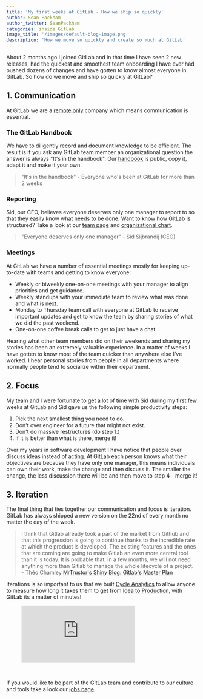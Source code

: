 ```yaml
---
title: 'My first weeks at GitLab - How we ship so quickly'
author: Sean Packham
author_twitter: SeanPackham
categories: inside GitLab
image_title: '/images/default-blog-image.png'
description: 'How we move so quickly and create so much at GitLab'
---
```


About 2 months ago I joined GitLab and in that time I have seen 2 new releases,
had the quickest and smoothest team onboarding I have ever had,
pushed dozens of changes and
have gotten to know almost everyone in GitLab.
So how do we move and ship so quickly at GitLab?

<!-- more -->

## 1. Communication

At GitLab we are a [remote only](http://remoteonly.org/) company which means communication is essential.

### The GitLab Handbook

We have to diligently record and document knowledge to be efficient.
The result is if you ask any GitLab team member an organizational question
the answer is always "It's in the handbook".
Our [handbook](https://about.gitlab.com/handbook/) is public, copy it, adapt it and make it your own.

> "It's in the handbook" - Everyone who's been at GitLab for more than 2 weeks

### Reporting

Sid, our CEO, believes everyone deserves only one manager to report to
so that they easily know what needs to be done.
Want to know how GitLab is structured?
Take a look at our [team page](https://about.gitlab.com/team/) and
[organizational chart](https://about.gitlab.com/team/structure/org-chart/).

> "Everyone deserves only one manager" - Sid Sijbrandij (CEO)

### Meetings

At GitLab we have a number of essential meetings mostly for keeping up-to-date
with teams and getting to know everyone:

- Weekly or biweekly one-on-one meetings with your manager
  to align priorities and get guidance.
- Weekly standups with your immediate team to review what was done and what is next.
- Monday to Thursday team call with everyone at GitLab to receive important updates
  and get to know the team by sharing stories of what we did the past weekend.
- One-on-one coffee break calls to get to just have a chat.

Hearing what other team members did on their weekends and sharing my stories
has been an extremely valuable experience. In a matter of weeks I have gotten
to know most of the team quicker than anywhere else I've worked.
I hear personal stories from people in all departments where normally
people tend to socialize within their department.

## 2. Focus

My team and I were fortunate to get a lot of time
with Sid during my first few weeks at GitLab and
Sid gave us the following simple productivity steps:

1. Pick the next smallest thing you need to do.
1. Don't over engineer for a future that might not exist.
1. Don't do massive restructures (do step 1.)
1. If it is better than what is there, merge it!

Over my years in software development I have notice that people
over discuss ideas instead of acting.
At GitLab each person knows what their objectives are because they have only one manager,
this means individuals can own their work, make the change and then discuss it.
The smaller the change, the less discussion there will be and then move to step 4 - merge it!

## 3. Iteration

The final thing that ties together our communication and focus is iteration.
GitLab has always shipped a new version on the
22nd of every month no matter the day of the week.

> I think that Gitlab already took a part of the market from Github and
  that this progression is going to continue thanks to the
  incredible rate at which the product is developed.
  The existing features and the ones that are coming are
  going to make Gitlab an even more central tool than it is today.
  It is probable that, in a few months, we will not need
  anything more than Gitlab to manage the whole lifecycle of a project. - Théo Chamley
  [MrTrustor's Shiny Blog: Gitlab's Master Plan](http://blog.mrtrustor.net/post/gitlab-grand-master-plan/)

Iterations is so important to us that we built
[Cycle Analytics](https://about.gitlab.com/features/cycle-analytics/) to
allow anyone to measure how long it takes them to get from [Idea to Production](https://www.youtube.com/watch?v=t_rB1oQdG98),
with GitLab its a matter of minutes!

<figure class="video_container">
  <iframe src="https://www.youtube.com/embed/t_rB1oQdG98" frameborder="0" allowfullscreen="true"> </iframe>
</figure>

<br>

If you would like to be part of the GitLab team and
contribute to our culture and tools take a look our
[jobs page](https://about.gitlab.com/jobs/).
